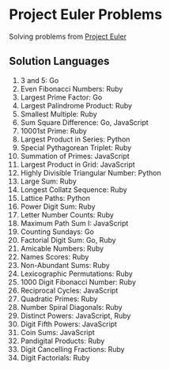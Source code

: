 # Project Euler Problems
Solving problems from [Project Euler](https://projecteuler.net/archives)

## Solution Languages
1. 3 and 5: Go
2. Even Fibonacci Numbers: Ruby
3. Largest Prime Factor: Go
4. Largest Palindrome Product: Ruby
5. Smallest Multiple: Ruby
6. Sum Square Difference: Go, JavaScript
7. 10001st Prime: Ruby
8. Largest Product in Series: Python
9. Special Pythagorean Triplet: Ruby
10. Summation of Primes: JavaScript
11. Largest Product in Grid: JavaScript
12. Highly Divisible Triangular Number: Python
13. Large Sum: Ruby
14. Longest Collatz Sequence: Ruby
15. Lattice Paths: Python
16. Power Digit Sum: Ruby
17. Letter Number Counts: Ruby
18. Maximum Path Sum I: JavaScript
19. Counting Sundays: Go
20. Factorial Digit Sum: Go, Ruby
21. Amicable Numbers: Ruby
22. Names Scores: Ruby
23. Non-Abundant Sums: Ruby
24. Lexicographic Permutations: Ruby
25. 1000 Digit Fibonacci Number: Ruby
26. Reciprocal Cycles: JavaScript
27. Quadratic Primes: Ruby
28. Number Spiral Diagonals: Ruby
29. Distinct Powers: JavaScript, Ruby
30. Digit Fifth Powers: JavaScript
31. Coin Sums: JavaScript
32. Pandigital Products: Ruby
33. Digit Cancelling Fractions: Ruby
34. Digit Factorials: Ruby
